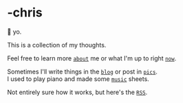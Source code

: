 # -chris

👋 yo.

This is a collection of my thoughts.

Feel free to learn more [`about`](/about) me or what I'm up to right
[`now`](/now).

Sometimes I'll write things in the [`blog`](/blog) or post in [`pics`](/pics). \
I used to play piano and made some [`music`](/sheet_music) sheets.

Not entirely sure how it works, but here's the [`RSS`](/index.xml).

